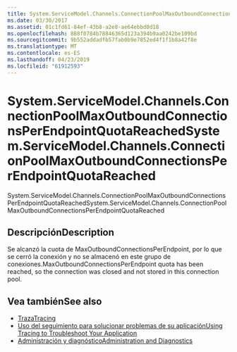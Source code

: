 ```yaml
---
title: System.ServiceModel.Channels.ConnectionPoolMaxOutboundConnectionsPerEndpointQuotaReached
ms.date: 03/30/2017
ms.assetid: 01c1fd61-84ef-43b8-a2e8-ae64ebbd0d18
ms.openlocfilehash: 888f0784b78846365d123a394b9aa0242be109bd
ms.sourcegitcommit: 9b552addadfb57fab0b9e7852ed4f1f1b8a42f8e
ms.translationtype: MT
ms.contentlocale: es-ES
ms.lasthandoff: 04/23/2019
ms.locfileid: "61912593"
---
```

# <a name="systemservicemodelchannelsconnectionpoolmaxoutboundconnectionsperendpointquotareached"></a><span data-ttu-id="86e0c-102">System.ServiceModel.Channels.ConnectionPoolMaxOutboundConnectionsPerEndpointQuotaReached</span><span class="sxs-lookup"><span data-stu-id="86e0c-102">System.ServiceModel.Channels.ConnectionPoolMaxOutboundConnectionsPerEndpointQuotaReached</span></span>
<span data-ttu-id="86e0c-103">System.ServiceModel.Channels.ConnectionPoolMaxOutboundConnectionsPerEndpointQuotaReached</span><span class="sxs-lookup"><span data-stu-id="86e0c-103">System.ServiceModel.Channels.ConnectionPoolMaxOutboundConnectionsPerEndpointQuotaReached</span></span>  
  
## <a name="description"></a><span data-ttu-id="86e0c-104">Descripción</span><span class="sxs-lookup"><span data-stu-id="86e0c-104">Description</span></span>  
 <span data-ttu-id="86e0c-105">Se alcanzó la cuota de MaxOutboundConnectionsPerEndpoint, por lo que se cerró la conexión y no se almacenó en este grupo de conexiones.</span><span class="sxs-lookup"><span data-stu-id="86e0c-105">MaxOutboundConnectionsPerEndpoint quota has been reached, so the connection was closed and not stored in this connection pool.</span></span>  
  
## <a name="see-also"></a><span data-ttu-id="86e0c-106">Vea también</span><span class="sxs-lookup"><span data-stu-id="86e0c-106">See also</span></span>

- [<span data-ttu-id="86e0c-107">Traza</span><span class="sxs-lookup"><span data-stu-id="86e0c-107">Tracing</span></span>](../../../../../docs/framework/wcf/diagnostics/tracing/index.md)
- [<span data-ttu-id="86e0c-108">Uso del seguimiento para solucionar problemas de su aplicación</span><span class="sxs-lookup"><span data-stu-id="86e0c-108">Using Tracing to Troubleshoot Your Application</span></span>](../../../../../docs/framework/wcf/diagnostics/tracing/using-tracing-to-troubleshoot-your-application.md)
- [<span data-ttu-id="86e0c-109">Administración y diagnóstico</span><span class="sxs-lookup"><span data-stu-id="86e0c-109">Administration and Diagnostics</span></span>](../../../../../docs/framework/wcf/diagnostics/index.md)
